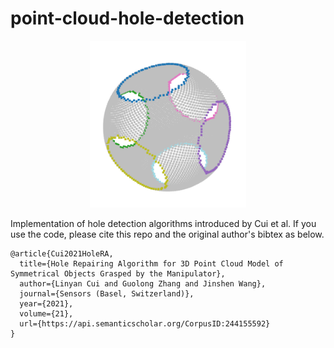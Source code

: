 # point-cloud-hole-detection

<p align="center"><img src='https://github.com/cr139139/point-cloud-hole-detection/blob/main/example.png' width='250'></p>

Implementation of hole detection algorithms introduced by Cui et al. If you use the code, please cite this repo and the original author's bibtex as below.

```
@article{Cui2021HoleRA,
  title={Hole Repairing Algorithm for 3D Point Cloud Model of Symmetrical Objects Grasped by the Manipulator},
  author={Linyan Cui and Guolong Zhang and Jinshen Wang},
  journal={Sensors (Basel, Switzerland)},
  year={2021},
  volume={21},
  url={https://api.semanticscholar.org/CorpusID:244155592}
}
```
